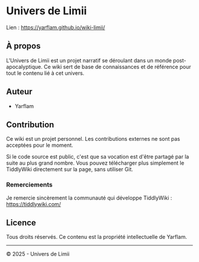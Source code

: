 # Univers de Limii

Lien : https://yarflam.github.io/wiki-limii/

## À propos

L'Univers de Limii est un projet narratif se déroulant dans un monde post-apocalyptique. Ce wiki sert de base de connaissances et de référence pour tout le contenu lié à cet univers.

## Auteur

- Yarflam

## Contribution

Ce wiki est un projet personnel. Les contributions externes ne sont pas acceptées pour le moment.

Si le code source est public, c'est que sa vocation est d'être partagé par la suite au plus grand nombre. Vous pouvez télécharger plus simplement le TiddlyWiki directement sur la page, sans utiliser Git.

### Remerciements

Je remercie sincèrement la communauté qui développe TiddlyWiki : https://tiddlywiki.com/

## Licence

Tous droits réservés. Ce contenu est la propriété intellectuelle de Yarflam.

---
© 2025 - Univers de Limii